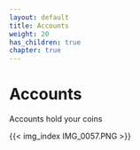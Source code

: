 ```yaml
---
layout: default
title: Accounts
weight: 20
has_children: true
chapter: true
---
```


# Accounts

Accounts hold your coins

{{< img_index IMG_0057.PNG >}}
